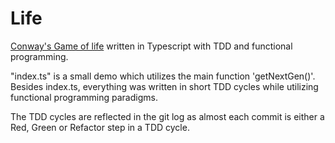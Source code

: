 # Life
[Conway's Game of life]([url](https://en.wikipedia.org/wiki/Conway%27s_Game_of_Life)) written in Typescript with TDD and functional programming.

"index.ts" is a small demo which utilizes the main function 'getNextGen()'.
Besides index.ts, everything was written in short TDD cycles while utilizing functional programming paradigms.

The TDD cycles are reflected in the git log as almost each commit is either a Red, Green or Refactor step in a TDD cycle.
